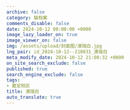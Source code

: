 ```yaml
---
archive: false
category: 猫档案
comments_disable: false
date: 2024-10-12 00:00:00 +0000
image_lazy_loader_on: true
image_viewer_on: false
img: /assets/upload/封面图/澳瑞白.jpg
lng_pair: id_2024-10-12--210031_澳瑞白
meta_modify_date: 2024-10-12 21:00:32 +0800
on_site_search_exclude: false
published: true
search_engine_exclude: false
tags:
- 嘉定校区
title: 澳瑞白
auto_translate: true
---
```

